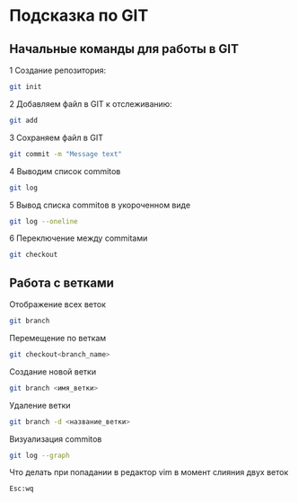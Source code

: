# Подсказка по GIT
## Начальные команды для работы в GIT
1 Создание репозитория:
```sh
git init
```

2 Добавляем файл в GIT к отслеживанию:
```sh
git add
```

3 Сохраняем файл в GIT
```sh
git commit -m "Message text"
```

4 Выводим список commitов
```sh
git log
```
5 Вывод списка commitов в укороченном виде
```sh
git log --oneline
```
6 Переключение между commitами
```sh
git checkout
```
## Работа с ветками
Отображение всех веток
```sh
git branch
```
Перемещение по веткам
```sh
git checkout<branch_name>
```
Создание новой ветки
```sh
git branch <имя_ветки>
```
Удаление ветки
```sh
git branch -d <название_ветки>
```
Визуализация commitов
```sh
git log --graph
```
Что делать при попадании в редактор vim в момент слияния двух веток
```sh
Esc:wq
```
